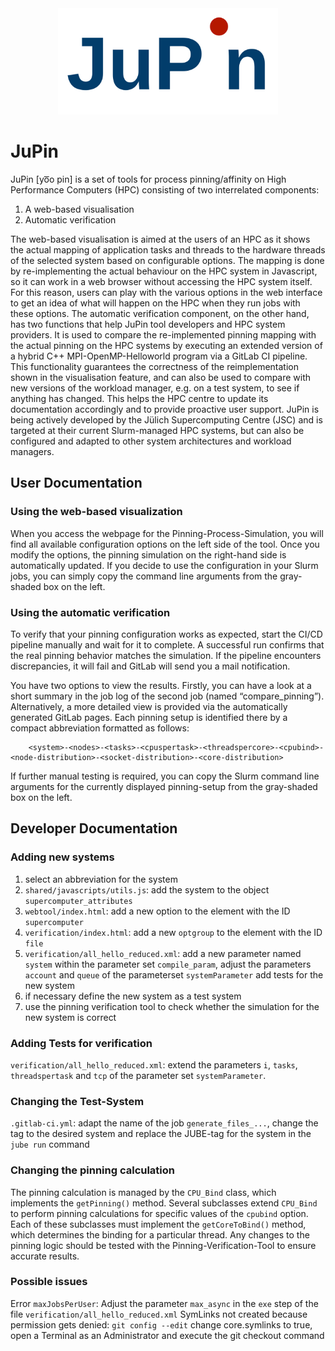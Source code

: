<div align="center">
  <picture>
    <source media="(prefers-color-scheme: dark)" srcset="./logo/jupin_logo_white.svg">
    <img alt="JuPin" src="./logo/jupin_logo_blue.svg" height="170em">
  </picture>
</div>

# JuPin
JuPin [yo͞o pin] is a set of tools for process pinning/affinity on High Performance Computers (HPC) consisting of two interrelated components:
1. A web-based visualisation 
2. Automatic verification 

The web-based visualisation is aimed at the users of an HPC as it shows the actual mapping of application tasks and threads to the hardware threads of the selected system based on configurable options. The mapping is done by re-implementing the actual behaviour on the HPC system in Javascript, so it can work in a web browser without accessing the HPC system itself. For this reason, users can play with the various options in the web interface to get an idea of what will happen on the HPC when they run jobs with these options.
The automatic verification component, on the other hand, has two functions that help JuPin tool developers and HPC system providers. It is used to compare the re-implemented pinning mapping with the actual pinning on the HPC systems by executing an extended version of a hybrid C++ MPI-OpenMP-Helloworld program via a GitLab CI pipeline. This functionality guarantees the correctness of the reimplementation shown in the visualisation feature, and can also be used to compare with new versions of the workload manager, e.g. on a test system, to see if anything has changed. This helps the HPC centre to update its documentation accordingly and to provide proactive user support.
JuPin is being actively developed by the Jülich Supercomputing Centre (JSC) and is targeted at their current Slurm-managed HPC systems, but can also be configured and adapted to other system architectures and workload managers.

## User Documentation
### Using the web-based visualization
When you access the webpage for the Pinning-Process-Simulation, you will find all available configuration options on the left side of the tool. Once you modify the options, the pinning simulation on the right-hand side is automatically updated. If you decide to use the configuration in your Slurm jobs, you can simply copy the command line arguments from the gray-shaded box on the left.

### Using the automatic verification
To verify that your pinning configuration works as expected, start the CI/CD pipeline manually and wait for it to complete. A successful run confirms that the real pinning behavior matches the simulation. If the pipeline encounters discrepancies, it will fail and GitLab will send you a mail notification.

You have two options to view the results. Firstly, you can have a look at a short summary in the job log of the second job (named “compare_pinning”). Alternatively, a more detailed view is provided via the automatically generated GitLab pages. Each pinning setup is identified there by a compact abbreviation formatted as follows: 
```
    <system>-<nodes>-<tasks>-<cpuspertask>-<threadspercore>-<cpubind>-<node-distribution>-<socket-distribution>-<core-distribution>
```

If further manual testing is required, you can copy the Slurm command line arguments for the currently displayed pinning-setup from the gray-shaded box on the left.

## Developer Documentation
### Adding new systems
1. select an abbreviation for the system
2. `shared/javascripts/utils.js`: add the system to the object `supercomputer_attributes`
3. `webtool/index.html`: add a new option to the element with the ID `supercomputer`
4. `verification/index.html`: add a new `optgroup` to the element with the ID `file`
5. `verification/all_hello_reduced.xml`: add a new parameter named `system` within the parameter set `compile_param`, adjust the parameters `account` and `queue` of the parameterset `systemParameter` add tests for the new system
6. if necessary define the new system as a test system
7. use the pinning verification tool to check whether the simulation for the new system is correct

### Adding Tests for verification
`verification/all_hello_reduced.xml`: extend the parameters `i`, `tasks`, `threadspertask` and `tcp` of the parameter set `systemParameter`.

### Changing the Test-System
`.gitlab-ci.yml`: adapt the name of the job `generate_files_...`, change the tag to the desired system and replace the JUBE-tag for the system in the `jube run` command

### Changing the pinning calculation
The pinning calculation is managed by the `CPU_Bind` class, which implements the `getPinning()` method. Several subclasses extend `CPU_Bind` to perform pinning calculations for specific values of the `cpubind` option. Each of these subclasses must implement the `getCoreToBind()` method, which determines the binding for a particular thread. Any changes to the pinning logic should be tested with the Pinning-Verification-Tool to ensure accurate results.

### Possible issues
Error `maxJobsPerUser`: Adjust the parameter `max_async` in the `exe` step of the file `verification/all_hello_reduced.xml`
SymLinks not created because permission gets denied: `git config --edit` change core.symlinks to true, open a Terminal as an Administrator and execute the git checkout command

